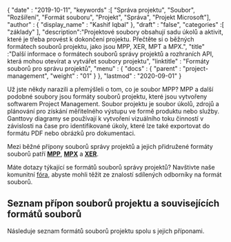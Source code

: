 {
  "date" : "2019-10-11",
  "keywords" :[ "Správa projektu", "Soubor", "Rozšíření", "Formát souboru", "Projekt", "Správa", "Projekt Microsoft"],
  "author" : {
    "display_name" : "Kashif Iqbal"
},
  "draft" : "false",
  "categories" :[ "základy" ],
  "description":"Projektové soubory obsahují sadu úkolů a aktivit, které je třeba provést k dokončení projektu. Přečtěte si o běžných formátech souborů projektu, jako jsou MPP, XER, MPT a MPX.",
  "title" :"Další informace o formátech souborů správy projektů a rozhraních API, která mohou otevírat a vytvářet soubory projektu",
  "linktitle" : "Formáty souborů pro správu projektů",
  "menu" : {
    "docs" : {
      "parent" : "project-management",
      "weight" : "01"
}
},
  "lastmod" : "2020-09-01"
}

Už jste někdy narazili a přemýšleli o tom, co je soubor MPP? MPP a další podobné soubory jsou formáty souborů projektu, které jsou vytvořeny softwarem Project Management. Soubor projektu je soubor úkolů, zdrojů a plánování pro získání měřitelného výstupu ve formě produktu nebo služby. Ganttovy diagramy se používají k vytvoření vizuálního toku činností v závislosti na čase pro identifikované úkoly, které lze také exportovat do formátu PDF nebo obrázků pro dokumentaci.

Mezi běžné přípony souborů správy projektů a jejich přidružené formáty souborů patří **[MPP](/cs/project-management/mpp/)**, **[MPX](/cs/project-management/mpx/)** a **[XER](/cs/project-management/xer/)**.

Máte dotazy týkající se formátů souborů správy projektů? Navštivte naše komunitní [fóra](https://forum.fileformat.com/c/project-management/15), abyste mohli těžit ze znalostí sdílených odborníky na formát souborů.

## Seznam přípon souborů projektu a souvisejících formátů souborů

Následuje seznam formátů souborů projektu spolu s jejich příponami.

